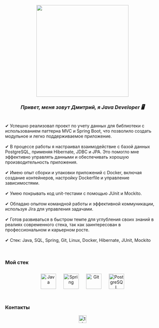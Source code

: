 <div align="center">
<img src="https://i.giphy.com/media/v1.Y2lkPTc5MGI3NjExOHdzeDhqMTdmenNjazV1ZHd0MDYyZzFyMjgwcWJkanVyb3M0Mmt5ZSZlcD12MV9pbnRlcm5hbF9naWZfYnlfaWQmY3Q9Zw/fmkYSBlJt3XjNF6p9c/giphy.gif" align="center" height="300" width="300" />
</div>  
  

### *<div align="center">Привет, меня зовут Дмитрий, я Java Developer 🖥️</div>*  <br/>
  

✔  Успешно реализовал проект по учету данных для библиотеки с использованием паттерна MVC и Spring Boot, что позволило создать модульное и легко поддерживаемое приложение.  <br/><br/>
✔ В процессе работы я настраивал взаимодействие с базой данных PostgreSQL, применяя Hibernate, JDBC и JPA. 
Это помогло мне эффективно управлять данными и обеспечивать хорошую производительность приложения. <br/><br/>
✔ Имею опыт сборки и упаковки приложений с Docker, включая создание контейнеров, настройку Dockerfile и управление зависимостями. <br/><br/>
✔ Умею покрывать код unit-тестами с помощью JUnit  и Mockito. <br/><br/>
✔ Обладаю опытом командной работы и эффективной коммуникации, используя Jira для управления задачами. <br/><br/>
✔ Готов развиваться в быстром темпе для углубления своих знаний в реалиях современного стека, так как заинтересован в профессиональном и карьерном росте. <br/><br/>
✔ Стек: Java, SQL, Spring, Git, Linux, Docker, Hibernate, JUnit, Mockito <br/>
  

<br/>  



### Мой стек  
<div align="center">  
<!-- <a href="https://en.wikipedia.org/wiki/HTML5" target="_blank"><img style="margin: 10px" src="https://profilinator.rishav.dev/skills-assets/html5-original-wordmark.svg" alt="HTML5" height="50" /></a>   -->
<a href="https://www.java.com/" target="_blank"><img style="margin: 10px" src="https://profilinator.rishav.dev/skills-assets/java-original-wordmark.svg" alt="Java" height="50" /></a>  
<!-- <a href="https://www.w3schools.com/css/" target="_blank"><img style="margin: 10px" src="https://profilinator.rishav.dev/skills-assets/css3-original-wordmark.svg" alt="CSS3" height="50" /></a>   -->
<a href="https://docs.spring.io/spring-framework/docs/3.0.x/reference/expressions.html#:~:text=The%20Spring%20Expression%20Language%20(SpEL,and%20basic%20string%20templating%20functionality." target="_blank"><img style="margin: 10px" src="https://profilinator.rishav.dev/skills-assets/springio-icon.svg" alt="Spring" height="50" /></a>  
<!-- <a href="https://www.mysql.com/" target="_blank"><img style="margin: 10px" src="https://profilinator.rishav.dev/skills-assets/mysql-original-wordmark.svg" alt="MySQL" height="50" /></a>   -->
<a href="https://github.com/" target="_blank"><img style="margin: 10px" src="https://profilinator.rishav.dev/skills-assets/git-scm-icon.svg" alt="Git" height="50" /></a>  
<a href="https://www.postgresql.org/" target="_blank"><img style="margin: 10px" src="https://profilinator.rishav.dev/skills-assets/postgresql-original-wordmark.svg" alt="PostgreSQL" height="50" /></a>  
</div>  

<br/>  



### Контакты  
<div align="center">
  <a href="https://t.me/vishdima78">
<img src="https://camo.githubusercontent.com/c2f78ed4e6c65c4bee20af08221ac2fb4a113cd1763afec0104b898e867fdf97/68747470733a2f2f696d672e736869656c64732e696f2f7374617469632f76313f6d6573736167653d54656c656772616d266c6f676f3d74656c656772616d266c6162656c3d26636f6c6f723d324341354530266c6f676f436f6c6f723d7768697465266c6162656c436f6c6f723d267374796c653d666f722d7468652d6261646765" height="25" alt="telegram logo" data-canonical-src="https://img.shields.io/static/v1?message=Telegram&amp;logo=telegram&amp;label=&amp;color=2CA5E0&amp;logoColor=white&amp;labelColor=&amp;style=for-the-badge" style="max-width: 100&;">
</a> 
</div>  

<br />



